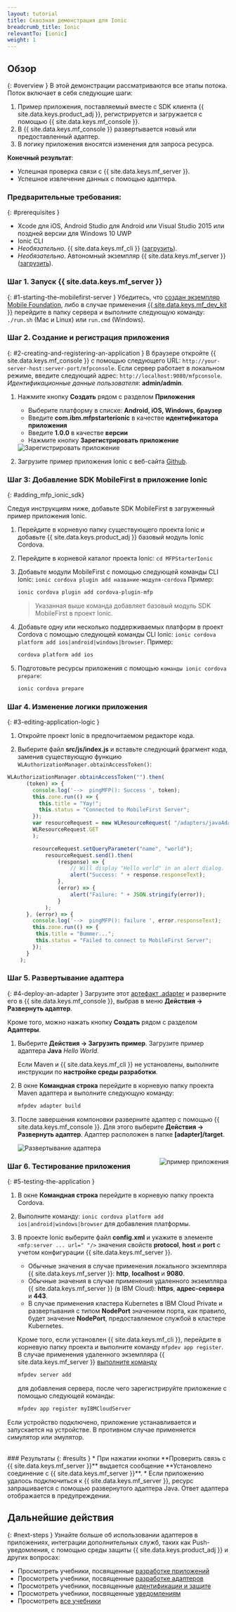 ```yaml
---
layout: tutorial
title: Сквозная демонстрация для Ionic
breadcrumb_title: Ionic
relevantTo: [ionic]
weight: 1
---
```

<!-- NLS_CHARSET=UTF-8 -->
## Обзор
{: #overview }
В этой демонстрации рассматриваются все этапы потока. Поток включает в себя следующие шаги:

1. Пример приложения, поставляемый вместе с SDK клиента {{ site.data.keys.product_adj }}, регистрируется и загружается с помощью {{ site.data.keys.mf_console }}.
2. В {{ site.data.keys.mf_console }} развертывается новый или предоставленный адаптер.  
3. В логику приложения вносятся изменения для запроса ресурса.

**Конечный результат**:

* Успешная проверка связи с {{ site.data.keys.mf_server }}.
* Успешное извлечение данных с помощью адаптера.

### Предварительные требования:
{: #prerequisites }
* Xcode для iOS, Android Studio для Android или Visual Studio 2015 или поздней версии для Windows 10 UWP
* Ionic CLI
* *Необязательно*. {{ site.data.keys.mf_cli }} ([загрузить]({{site.baseurl}}/downloads)).
* *Необязательно*. Автономный экземпляр {{ site.data.keys.mf_server }} ([загрузить]({{site.baseurl}}/downloads)).

### Шаг 1. Запуск {{ site.data.keys.mf_server }}
{: #1-starting-the-mobilefirst-server }
Убедитесь, что [создан экземпляр Mobile Foundation](../../ibmcloud/using-mobile-foundation), либо в случае применения [{{ site.data.keys.mf_dev_kit }}](../../installation-configuration/development/mobilefirst) перейдите в папку сервера и выполните следующую команду: `./run.sh` (Mac и Linux) или `run.cmd` (Windows).

### Шаг 2. Создание и регистрация приложения
{: #2-creating-and-registering-an-application }
В браузере откройте {{ site.data.keys.mf_console }} с помощью следующего URL: `http://your-server-host:server-port/mfpconsole`. Если сервер работает в локальном режиме, введите следующий адрес: `http://localhost:9080/mfpconsole`. *Идентификационные данные пользователя*: **admin/admin**.

1. Нажмите кнопку **Создать** рядом с разделом **Приложения**
    * Выберите платформу в списке: **Android, iOS, Windows, браузер**
    * Введите **com.ibm.mfpstarterionic** в качестве **идентификатора приложения**
    * Введите **1.0.0** в качестве **версии**
    * Нажмите кнопку **Зарегистрировать приложение**

    <img class="gifplayer" alt="Зарегистрировать приложение" src="register-an-application-ionic.png"/>

2. Загрузите пример приложения Ionic с веб-сайта [Github](https://github.ibm.com/MFPSamples/MFPStarterIonic).

### Шаг 3: Добавление SDK MobileFirst в приложение Ionic
{: #adding_mfp_ionic_sdk}

Следуя инструкциям ниже, добавьте SDK MobileFirst в загруженный пример приложения Ionic.

1. Перейдите в корневую папку существующего проекта Ionic и добавьте {{ site.data.keys.product_adj }} базовый модуль Ionic Cordova.

2. Перейдите в корневой каталог проекта Ionic: `cd MFPStarterIonic`

3. Добавьте модули MobileFirst с помощью следующей команды CLI Ionic: `ionic cordova plugin add название-модуля-cordova`
Пример:

   ```bash
   ionic cordova plugin add cordova-plugin-mfp
   ```

   > Указанная выше команда добавляет базовый модуль SDK MobileFirst в проект Ionic.

4. Добавьте одну или несколько поддерживаемых платформ в проект Cordova с помощью следующей команды CLI Ionic: `ionic cordova platform add ios|android|windows|browser`. Пример:

   ```bash
   cordova platform add ios
   ```

5. Подготовьте ресурсы приложения с помощью `команды ionic cordova prepare`:

   ```bash
   ionic cordova prepare
   ```

### Шаг 4. Изменение логики приложения
{: #3-editing-application-logic }
1. Откройте проект Ionic в предпочитаемом редакторе кода.

2. Выберите файл **src/js/index.js** и вставьте следующий фрагмент кода, заменив существующую функцию `WLAuthorizationManager.obtainAccessToken()`:

```javascript
WLAuthorizationManager.obtainAccessToken("").then(
      (token) => {
        console.log('-->  pingMFP(): Success ', token);
        this.zone.run(() => {
          this.title = "Yay!";
          this.status = "Connected to MobileFirst Server";
        });
        var resourceRequest = new WLResourceRequest( "/adapters/javaAdapter/resource/greet/",
        WLResourceRequest.GET
        );

        resourceRequest.setQueryParameter("name", "world");
            resourceRequest.send().then(
                (response) => {
                    // Will display "Hello world" in an alert dialog.
                    alert("Success: " + response.responseText);
                },
                (error) => {
                    alert("Failure: " + JSON.stringify(error));
                }
            );
      }, (error) => {
        console.log('-->  pingMFP(): failure ', error.responseText);
        this.zone.run(() => {
         this.title = "Bummer...";
         this.status = "Failed to connect to MobileFirst Server";
        });
      }
    );
```

### Шаг 5. Развертывание адаптера
{: #4-deploy-an-adapter }
Загрузите этот [артефакт .adapter](../javaAdapter.adapter) и разверните его в {{ site.data.keys.mf_console }}, выбрав в меню **Действия → Развернуть адаптер**.

Кроме того, можно нажать кнопку **Создать** рядом с разделом **Адаптеры**.  

1. Выберите **Действия → Загрузить пример**. Загрузите пример адаптера **Java** *Hello World*.

    Если Maven и {{ site.data.keys.mf_cli }} не установлены, выполните инструкции по **настройке среды разработки**.

2. В окне **Командная строка** перейдите в корневую папку проекта Maven адаптера и выполните следующую команду:

    ```bash
    mfpdev adapter build
    ```

3. После завершения компоновки разверните адаптер с помощью {{ site.data.keys.mf_console }}. Для этого выберите **Действия → Развернуть адаптер**. Адаптер расположен в папке **[adapter]/target**.

    <img class="gifplayer" alt="Развертывание адаптера" src="create-an-adapter.png"/>   


<img src="ionicQuickStart.png" alt="пример приложения" style="float:right"/>

### Шаг 6. Тестирование приложения
{: #5-testing-the-application }
1. В окне **Командная строка** перейдите в корневую папку проекта Cordova.
2. Выполните команду: `ionic cordova platform add ios|android|windows|browser` для добавления платформы.
3. В проекте Ionic выберите файл  **config.xml** и укажите в элементе `<mfp:server ... url=" "/>` значения свойств **protocol**, **host** и **port** с учетом конфигурации {{ site.data.keys.mf_server }}.
    * Обычные значения в случае применения локального экземпляра {{ site.data.keys.mf_server }}: **http**, **localhost** и **9080**.
    * Обычные значения в случае применения удаленного экземпляра {{ site.data.keys.mf_server }} (в IBM Cloud): **https**, **адрес-сервера** и **443**.
    * В случае применения кластера Kubernetes в IBM Cloud Private и развертывания с типом **NodePort** значением порта, как правило, будет значение **NodePort**, предоставляемое службой в кластере Kubernetes.

    Кроме того, если установлен {{ site.data.keys.mf_cli }}, перейдите в корневую папку проекта и выполните команду `mfpdev app register`. В случае применения удаленного экземпляра {{ site.data.keys.mf_server }} [выполните команду](../../application-development/using-mobilefirst-cli-to-manage-mobilefirst-artifacts/#add-a-new-server-instance)
    ```bash
    mfpdev server add
    ```
     для добавления сервера, после чего зарегистрируйте приложение с помощью следующей команды:
    ```bash
    mfpdev app register myIBMCloudServer
    ```

Если устройство подключено, приложение устанавливается и запускается на устройстве.
В противном случае применяется симулятор или эмулятор.

<br clear="all"/>
### Результаты
{: #results }
* При нажатии кнопки **Проверить связь с {{ site.data.keys.mf_server }}** выдается сообщение **Установлено соединение с {{ site.data.keys.mf_server }}**.
* Если приложению удалось подключиться к {{ site.data.keys.mf_server }}, ресурс запрашивается с помощью развернутого адаптера Java. Ответ адаптера отображается в предупреждении.

## Дальнейшие действия
{: #next-steps }
Узнайте больше об использовании адаптеров в приложениях, интеграции дополнительных служб, таких как Push-уведомления, с помощью среды защиты {{ site.data.keys.product_adj }} и других вопросах:

- Просмотреть учебники, посвященные [разработке приложений](../../application-development/)
- Просмотреть учебники, посвященные [разработке адаптеров](../../adapters/)
- Просмотреть учебники, посвященные [идентификации и защите](../../authentication-and-security/)
- Просмотреть учебники, посвященные [уведомлениям](../../notifications/)
- Просмотреть [все учебники](../../all-tutorials)
